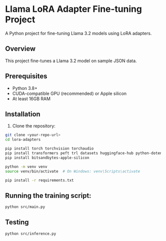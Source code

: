 # Llama LoRA Adapter Fine-tuning Project

A Python project for fine-tuning Llama 3.2 models using LoRA adapters.

## Overview

This project fine-tunes a Llama 3.2 model on sample JSON data.

## Prerequisites

- Python 3.8+
- CUDA-compatible GPU (recommended) or Apple silicon
- At least 16GB RAM

## Installation

1. Clone the repository:
```bash
git clone <your-repo-url>
cd lora-adapters

pip install torch torchvision torchaudio
pip install transformers peft trl datasets huggingface-hub python-dotenv tensorboard
pip install bitsandbytes-apple-silicon

python -m venv venv
source venv/bin/activate  # On Windows: venv\Scripts\activate

pip install -r requirements.txt
```

## Running the training script:

```bash
python src/main.py
```

## Testing

```bash
python src/inference.py
```